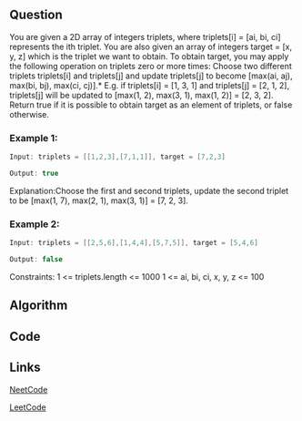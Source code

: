 ## Question
You are given a 2D array of integers triplets, where triplets[i] = [ai, bi, ci] represents the ith triplet. You are also given an array of integers target = [x, y, z] which is the triplet we want to obtain.
To obtain target, you may apply the following operation on triplets zero or more times:
Choose two different triplets triplets[i] and triplets[j] and update triplets[j] to become [max(ai, aj), max(bi, bj), max(ci, cj)].* E.g. if triplets[i] = [1, 3, 1] and triplets[j] = [2, 1, 2], triplets[j] will be updated to [max(1, 2), max(3, 1), max(1, 2)] = [2, 3, 2].
Return true if it is possible to obtain target as an element of triplets, or false otherwise.
### Example 1:


```java
Input: triplets = [[1,2,3],[7,1,1]], target = [7,2,3]

Output: true

```
Explanation:Choose the first and second triplets, update the second triplet to be [max(1, 7), max(2, 1), max(3, 1)] = [7, 2, 3].
### Example 2:


```java
Input: triplets = [[2,5,6],[1,4,4],[5,7,5]], target = [5,4,6]

Output: false

```
Constraints:
1 <= triplets.length <= 1000
1 <= ai, bi, ci, x, y, z <= 100


## Algorithm

## Code

## Links

[NeetCode](https://neetcode.io/problems/merge-triplets-to-form-target)

[LeetCode](https://leetcode.com/problems/merge-triplets-to-form-target)
